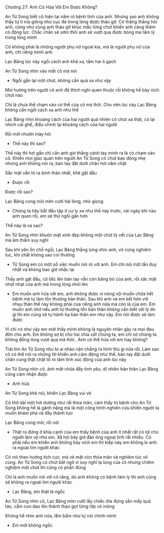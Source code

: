 




Chương 27: Anh Có Hứa Với Em Được Không?

An Tử Song biết cô hiện tại nắm rõ bệnh tình của anh. Nhưng sao anh không thấy tự ti mà giống như cục đá trong lòng được tháo gỡ. Cô thẳng thắng hỏi anh, cũng như cùng anh tháo gỡ khúc mắc từng chút khiến anh càng thêm có động lực. Chắc chắn sẽ sớm thôi anh sẽ vượt qua được bóng ma tâm lý trong lòng mình

Cô không phải là những người phụ nữ ngoài kia, mà là người phụ nữ của anh, chỉ riêng mình anh

Lạc Băng lúc này ngồi cách anh khá xa, tầm hai ô gạch

An Tử Song nhìn vào mắt cô mà nói

- Ngồi gần lại một chút, không cần quá xa như vậy

Mùi hương trên người cô anh đã thích nghi quen thuộc rồi không hề bày xích chút nào

Chỉ là chưa thể chạm vào cơ thể của cô mà thôi. Cho nên lúc này Lạc Băng không cần ngồi cách xa anh như thế

Lạc Băng nhìn khoảng cách của hai người quả nhiên có chút xa thật, cô lại nhích cái ghế, điều chỉnh lại khoảng cách của hai người


Rồi mới nhướn mày hỏi

- Thế này thì sao?

Thế này thì hơi gần chỉ cần anh giơ thẳng cánh tay mình ra là có chạm vào cô. Khiến mọi giác quan trên người An Tử Song có chút bạo động nhẹ nhưng anh không nói ra, bàn tay đặt dưới chăn hơi nắm chặt

Sắc mặt vẫn tỏ ra bình thản nhất, khẽ gật đầu

- Được rồi

Được rồi sao?

Lạc Băng cong môi mỉm cười hài lòng, nhỏ giọng

- Chúng ta hãy bắt đầu tập ở cự ly xa như thế này trước, vài ngày khi nào anh quen rồi, em sẽ thử ngồi gần hơn

Thế này là xa sao?

An Tử Song nhìn khuôn mặt xinh đẹp không một chút tỳ vết của Lạc Băng mà âm thầm suy nghĩ

Sau khi yên ổn chỗ ngồi, Lạc Băng thẳng lưng nhìn anh, vô cùng nghiêm túc, khí chất không sao coi thường


- Tử Song em có một số việc muốn nói rõ với anh. Em chỉ nói một lần duy nhất và không bao giờ nhắc lại

Thấy anh gật đầu, cô liếc lên bàn tay vẫn còn băng bó của anh, rồi sắc mặt nhợt nhạt của anh mà trong lòng nhói lên

- Em muốn anh hứa với em, anh không được vì nóng vội muốn chữa hết bệnh mà tự làm tổn thương bản thân. Sau khi anh và em kết hôn với nhau thân thể này không phải của riêng anh nữa mà còn là của em. Em muốn anh nhớ nếu anh tự thương tổn bản thân không cần biết với lý do gì thì em cũng sẽ tự hành hạ bản thân em như vậy. Em nói được sẽ làm được

Vì chỉ có như vậy em mới thấy mình không là nguyên nhân gây ra mọi đau đớn cho anh. Em không sợ bị chú hai chia cắt chúng ta, em chỉ sợ chúng ta không đồng lòng vượt qua mà thôi.. Anh có thể hứa với em hay không?

Trái tim An Tử Song như bị ai nhào nặn chẳng ra hình thù gì nữa rồi. Làm sao cô có thể nói ra những lời khiến anh cảm động như thế, bàn tay đặt dưới chăn cung thật chặt tố rõ tâm tình xúc động của anh lúc này

An Tử Song nhìn cô, ánh mắt chứa đầy tình yêu, dĩ nhiên bản thân Lạc Băng cũng cảm nhận được

- Anh hứa

An Tử Song khẽ nói, khiến Lạc Băng vui vẻ

Cô thở dài một hơi dường như rất thỏa mãn, cảm thấy trị bệnh cho An Tử Song không hề là gánh nặng mà là một công trình nghiên cứu khiến người ta muốn khám phá và đầy thành tựu

Lạc Băng cong môi, rồi nói

- Thật ra đứng ở khía cạnh của em thấy bệnh của anh ít nhất rất có lợi cho người làm vợ như em. Xã hội bây giờ đàn ông ngoại tình rất nhiều. Có phải nếu em khiến anh không bày xích em thì kiếp này em không lo anh ra ngoài tìm người khác

Cô nói theo hướng tích cực, mà vẻ mặt còn thỏa mãn và nghiêm túc vô cùng. An Tử Song có chút bất ngờ vì suy nghĩ lạ lùng của cô nhưng chiêm nghiệm một chút thì cũng có phần đúng

Chỉ là anh muốn nói với cô rằng, dù anh không có bệnh tâm lý thì anh cũng sẽ không ra ngoài tìm người khác

- Lạc Băng, em thật là ngốc

An Tử Song nhìn cô, Lạc Băng mỉm cười lấy chiếc dĩa đựng sẵn mấy quả táo, cầm con dao lên thành thạo gọt từng lớp vỏ mỏng

Không hề nhìn anh nữa, lẩm bẩm như tự nói chính mình

- Em mới không ngốc





